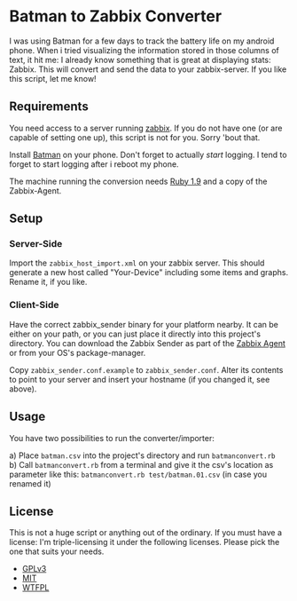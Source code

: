 # Batman to Zabbix Converter

I was using Batman for a few days to track the battery life on my android phone. When i tried visualizing the information stored in those columns of text, it hit me: I already know something that is great at displaying stats: Zabbix. This will convert and send the data to your zabbix-server. If you like this script, let me know!

## Requirements

You need access to a server running [zabbix](http://www.zabbix.com/). If you do not have one (or are capable of setting one up), this script is not for you. Sorry 'bout that.

Install [Batman](https://play.google.com/store/apps/details?id=com.voss.batman) on your phone. Don't forget to actually *start* logging. I tend to forget to start logging after i reboot my phone.

The machine running the conversion needs [Ruby 1.9](http://ruby-lang.org) and a copy of the Zabbix-Agent.

## Setup

### Server-Side

Import the `zabbix_host_import.xml` on your zabbix server. This should generate a new host called "Your-Device" including some items and graphs. Rename it, if you like.

### Client-Side

Have the correct zabbix_sender binary for your platform nearby. It can be either on your path, or you can just place it directly into this project's directory. You can download the Zabbix Sender as part of the [Zabbix Agent](http://www.zabbix.com/download.php) or from your OS's package-manager.

Copy `zabbix_sender.conf.example` to `zabbix_sender.conf`. Alter its contents to point to your server and insert your hostname (if you changed it, see above).

## Usage

You have two possibilities to run the converter/importer:

a) Place `batman.csv` into the project's directory and run `batmanconvert.rb`  
b) Call `batmanconvert.rb` from a terminal and give it the csv's location as parameter like this: `batmanconvert.rb test/batman.01.csv` (in case you renamed it)

## License

This is not a huge script or anything out of the ordinary. If you must have a license: I'm triple-licensing it under the following licenses. Please pick the one that suits your needs.

* [GPLv3](http://www.gnu.org/copyleft/gpl.html)
* [MIT](http://opensource.org/licenses/MIT)
* [WTFPL](http://sam.zoy.org/wtfpl/)
